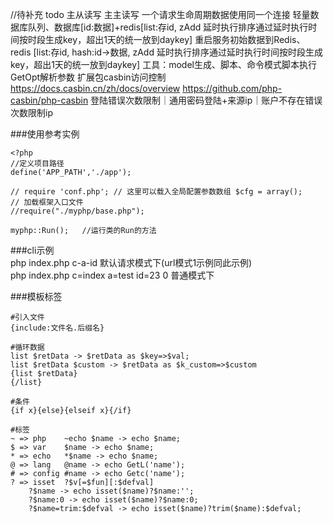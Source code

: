 //待补充
todo 
主从读写  主主读写  一个请求生命周期数据使用同一个连接
轻量数据库队列、数据库[id:数据]+redis[list:存id, zAdd 延时执行排序通过延时执行时间按时段生成key，超出1天的统一放到daykey] 重启服务初始数据到Redis、redis [list:存id, hash:id->数据, zAdd 延时执行排序通过延时执行时间按时段生成key，超出1天的统一放到daykey]
工具：model生成、脚本、命令模式脚本执行GetOpt解析参数
扩展包casbin访问控制 https://docs.casbin.cn/zh/docs/overview 
https://github.com/php-casbin/php-casbin
登陆错误次数限制｜通用密码登陆+来源ip｜账户不存在错误次数限制ip


###使用参考实例
```
<?php
//定义项目路径
define('APP_PATH','./app');

// require 'conf.php'; // 这里可以载入全局配置参数数组 $cfg = array();
// 加载框架入口文件
//require("./myphp/base.php");

myphp::Run();	//运行类的Run的方法
```

###cli示例  
php index.php c-a-id  默认请求模式下(url模式1示例同此示例)     
php index.php c=index a=test id=23  0 普通模式下 

###模板标签
```
#引入文件 
{include:文件名.后缀名}  

#循环数据    
list $retData -> $retData as $key=>$val;
list $retData $custom -> $retData as $k_custom=>$custom
{list $retData}
{/list}

#条件
{if x}{else}{elseif x}{/if}

#标签
~ => php    ~echo $name -> echo $name;
$ => var    $name -> echo $name;
* => echo   *$name -> echo $name;
@ => lang   @name -> echo GetL('name');
# => config #name -> echo Getc('name');
? => isset  ?$v[=$fun][:$defval]
    ?$name -> echo isset($name)?$name:'';
    ?$name:0 -> echo isset($name)?$name:0;
    ?$name=trim:$defval -> echo isset($name)?trim($name):$defval;
 
```